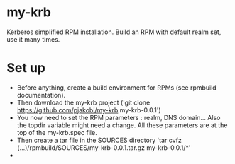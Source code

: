 # my-krb
Kerberos simplified RPM installation.
Build an RPM with default realm set, use it many times.

# Set up
- Before anything, create a build environment for RPMs (see rpmbuild documentation).
- Then download the my-krb project ('git clone https://github.com/pjakobi/my-krb my-krb-0.0.1')
- You now need to set the RPM parameters : realm, DNS domain... Also the topdir variable might need a change. All these parameters are at the top of the my-krb.spec file.
- Then create a tar file in the SOURCES directory 'tar cvfz (...)/rpmbuild/SOURCES/my-krb-0.0.1.tar.gz my-krb-0.0.1/*'
- 

